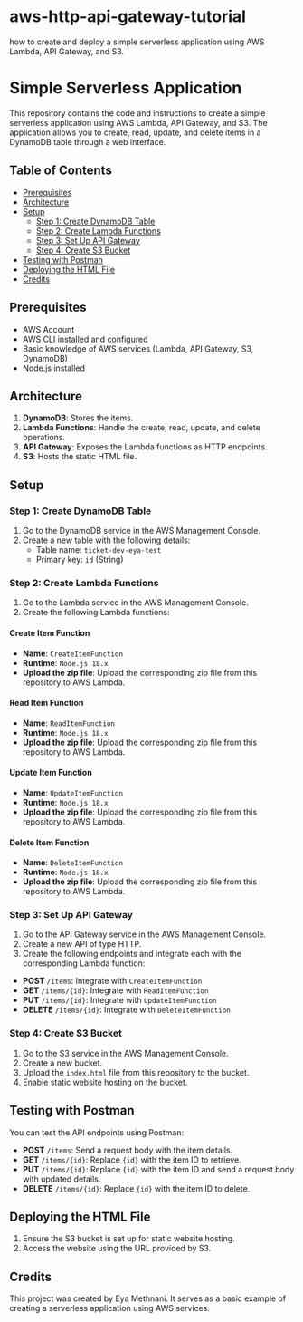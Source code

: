 # aws-http-api-gateway-tutorial
how to create and deploy a simple serverless application using AWS Lambda, API Gateway, and S3.

# Simple Serverless Application

This repository contains the code and instructions to create a simple serverless application using AWS Lambda, API Gateway, and S3. The application allows you to create, read, update, and delete items in a DynamoDB table through a web interface.

## Table of Contents

- [Prerequisites](#prerequisites)
- [Architecture](#architecture)
- [Setup](#setup)
  - [Step 1: Create DynamoDB Table](#step-1-create-dynamodb-table)
  - [Step 2: Create Lambda Functions](#step-2-create-lambda-functions)
  - [Step 3: Set Up API Gateway](#step-3-set-up-api-gateway)
  - [Step 4: Create S3 Bucket](#step-4-create-s3-bucket)
- [Testing with Postman](#testing-with-postman)
- [Deploying the HTML File](#deploying-the-html-file)
- [Credits](#credits)

## Prerequisites

- AWS Account
- AWS CLI installed and configured
- Basic knowledge of AWS services (Lambda, API Gateway, S3, DynamoDB)
- Node.js installed

## Architecture

1. **DynamoDB**: Stores the items.
2. **Lambda Functions**: Handle the create, read, update, and delete operations.
3. **API Gateway**: Exposes the Lambda functions as HTTP endpoints.
4. **S3**: Hosts the static HTML file.

## Setup

### Step 1: Create DynamoDB Table

1. Go to the DynamoDB service in the AWS Management Console.
2. Create a new table with the following details:
   - Table name: `ticket-dev-eya-test`
   - Primary key: `id` (String)

### Step 2: Create Lambda Functions

1. Go to the Lambda service in the AWS Management Console.
2. Create the following Lambda functions:

#### Create Item Function

- **Name**: `CreateItemFunction`
- **Runtime**: `Node.js 18.x`
- **Upload the zip file**: Upload the corresponding zip file from this repository to AWS Lambda.

#### Read Item Function

- **Name**: `ReadItemFunction`
- **Runtime**: `Node.js 18.x`
- **Upload the zip file**: Upload the corresponding zip file from this repository to AWS Lambda.

#### Update Item Function

- **Name**: `UpdateItemFunction`
- **Runtime**: `Node.js 18.x`
- **Upload the zip file**: Upload the corresponding zip file from this repository to AWS Lambda.

#### Delete Item Function

- **Name**: `DeleteItemFunction`
- **Runtime**: `Node.js 18.x`
- **Upload the zip file**: Upload the corresponding zip file from this repository to AWS Lambda.

### Step 3: Set Up API Gateway

1. Go to the API Gateway service in the AWS Management Console.
2. Create a new API of type HTTP.
3. Create the following endpoints and integrate each with the corresponding Lambda function:

- **POST** `/items`: Integrate with `CreateItemFunction`
- **GET** `/items/{id}`: Integrate with `ReadItemFunction`
- **PUT** `/items/{id}`: Integrate with `UpdateItemFunction`
- **DELETE** `/items/{id}`: Integrate with `DeleteItemFunction`

### Step 4: Create S3 Bucket

1. Go to the S3 service in the AWS Management Console.
2. Create a new bucket.
3. Upload the `index.html` file from this repository to the bucket.
4. Enable static website hosting on the bucket.

## Testing with Postman

You can test the API endpoints using Postman:

- **POST** `/items`: Send a request body with the item details.
- **GET** `/items/{id}`: Replace `{id}` with the item ID to retrieve.
- **PUT** `/items/{id}`: Replace `{id}` with the item ID and send a request body with updated details.
- **DELETE** `/items/{id}`: Replace `{id}` with the item ID to delete.

## Deploying the HTML File

1. Ensure the S3 bucket is set up for static website hosting.
2. Access the website using the URL provided by S3.

## Credits

This project was created by Eya Methnani. It serves as a basic example of creating a serverless application using AWS services.
